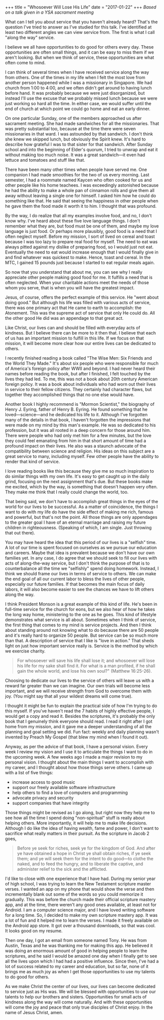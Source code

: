 +++
title = "Whosoever Will Lose His Life"
date = "2017-01-22"
+++
*Based on a talk given in a YSA sacrament meeting*

What can I tell you about service that you haven't already heard?
That's the question I've tried to answer as I've studied for this
talk. I've identified at least two different angles we can view
service from. The first is what I call "along the way" service.

I believe we all have opportunities to do good for others every day.
These opportunities are often small things, and it can be easy to miss
them if we aren't looking. But when we think of service, these
opportunities are what often come to mind.

I can think of several times when I have received service along the
way from others. One of the times in my life when I felt the most love
from another person happened while I was a missionary in Singapore. We
had church from 1:00 to 4:00, and we often didn't get around to having
lunch before hand. It was probably because we were just disorganized,
but instead I'll use the excuse that we probably missed lunch because
we were just working so hard all the time. In either case, we would
suffer until the end of church at which point we could go home and eat
an early dinner.

On one particular Sunday, one of the members approached us after
sacrament meeting. She had made sandwiches for all the missionaries.
That was pretty substantial too, because at the time there were seven
missionaries in that ward. I was astounded by that sandwich. I don't
think she knew we skipped lunch, but obviously the Spirit knew. It's
hard to describe how grateful I was to that sister for that sandwich.
After Sunday school and into the beginning of Elder's quorum, I tried
to unwrap and eat it without making too much noise. It was a great
sandwich&mdash;it even had lettuce and tomatoes and stuff like that.

There have been many other times when people have served me. One
companion I had made smoothies for the two of us every morning. Last
semester, I had a roommate named Kaycen who often cooked for us and
other people like his home teachees. I was exceedingly astonished
because he had the ability to make a whole pan of cinnamon rolls and
give them all away without leaving a single one for himself. I asked
him how he could do something like that. He said that seeing the
happiness in other people when he gave them the food made it worth it
to him. I thought that was profound.

By the way, I do realize that all my examples involve food, and no, I
don't know why. I've heard about these five love language things. I
don't remember what they are, but food must be one of them, and maybe
my love language is just food. Or perhaps more plausibly, good food is
a need that I often neglect myself. Before my mission, I sort of lived
on cereal and toast because I was too lazy to prepare real food for
myself. The need to eat was always pitted against my dislike of
preparing food, so I would just not eat. Eventually the need to eat
would increase enough that I would finally give in and find whatever
was quickest to make. Hence, toast and cereal. In the MTC, I gained 15
pounds just because I started to eat regular meals again.

So now that you understand that about me, you can see why I really
appreciate other people making good food for me. It fulfills a need
that is often neglected. When your charitable actions meet the needs
of those whom you serve, that is when you will have the greatest
impact.

Jesus, of course, offers the perfect example of this service. He "went
about doing good." But although his life was filled with various acts
of service, there was one primary act that He came to earth to
accomplish: the Atonement. This was the supreme act of service that
only He could do. All the other good He did was an appendage to that
great act.

Like Christ, our lives can and should be filled with everyday acts of
kindness. But I believe there can be more to it then that. I believe
that each of us has an important mission to fulfill in this life. If
we focus on that mission, it will become more clear how our entire
lives can be dedicated to others.

I recently finished reading a book called "The Wise Men: Six Friends
and the World They Made." It's about six people who were responsible
for much of America's foreign policy after WWII and beyond. I had
never heard their names before reading the book, but after I finished,
I felt touched by the lives they had led. To me, this was not a book
about 20th century American foreign policy. It was a book about
individuals who had worn out their lives in service to their fellow
citizens. They certainly had character flaws, but together they
accomplished things that no one else would have.

Another book I highly recommend is "Mormon Scientist," the biography
of Henry J. Eyring, father of Henry B. Eyring. He found something that
he loved&mdash;science&mdash;and he dedicated his life to it. Although I've
forgotten many of the details in that book, I haven't forgotten the
impressions that were made on my mind by this man's example. He was so
dedicated to his profession, but it was all rooted in a deep concern
for those around him. There were people who had only met him for a few
minutes, but the love they could feel emanating from him in that short
amount of time had a profound impact on their lives. He also was a
staunch advocate of the compatibility between science and religion.
His ideas on this subject are a great service to many, including
myself. Few other people have the ability to render that kind of
service.

I love reading books like this because they give me so much
inspiration to do similar things with my own life. It's easy to get
caught up in the daily grind, focusing on the next assignment that's
due. But these books make me excited, which by the way, is something
that doesn't happen very often. They make me think that I really could
change the world, too.

That being said, we don't have to accomplish great things in the eyes
of the world for our lives to be successful. As a matter of
coincidence, the things I want to do with my life do have the side
effect of making me rich, famous and powerful, but that's not the
point. All those things are only appendages to the greater goal I have
of an eternal marriage and raising my future children in
righteousness. (Speaking of which, I am single. Just throwing that out
there).

You may have heard the idea that this period of our lives is a
"selfish" time. A lot of our time is spent focused on ourselves as we
pursue our education and careers. Maybe that idea is prevalent because
we don't have our own families yet. In any case, I do agree that we
should seek to fill our lives with acts of along-the-way service, but
I don't think the purpose of that is to counterbalance all the time we
"selfishly" spend doing homework. Instead, I think we should frame our
lives in terms of service to others. We can make the end goal of all
our current labor to bless the lives of other people, especially our
future families. If that becomes the main focus of daily labors, it
will also become easier to see the chances we have to lift others
along the way.

I think President Monson is a great example of this kind of life. He's
been in full-time service for the church for eons, but we also hear of
how he takes the long way home, ministering to the one as he goes.
This kind of lifestyle demonstrates what service is all about.
Sometimes when I think of service, the first thing that comes to my
mind is service projects. And then I think about standing around not
knowing what to do because there are 50 people and it's really hard to
organize 50 people. But service can be so much more than that. A
description of service that I like is "love in action." That sheds
light on just how important service really is. Service is the method
by which we exercise charity.

> For whosoever will save his life shall lose it; and whosoever will
> lose his life for my sake shall find it. For what is a man profited,
> if he shall gain the whole world, and lose his own soul?" (Matthew
> 16:25-26).

Choosing to
dedicate our lives to the service of others will leave us with a
reward far greater than we can imagine. Our own trials will become
less important, and we will receive strength from God to overcome them
with joy. (You might say that all your wildest dreams will come true).

I thought it might be fun to explain the practical side of how I'm
trying to do this myself. If you've haven't read the 7 habits of
highly effective people, I would get a copy and read it. Besides the
scriptures, it's probably the only book that I genuinely think
everyone should read. I read it right after I got home from my
mission, and it gave me a deeper understanding of all the planning and
goal setting we did. Fun fact: weekly and daily planning wasn't
invented by Preach My Gospel (that blew my mind when I found it out).

Anyway, as per the advice of that book, I have a personal vision.
Every week I review my vision and I use it to articulate the things I
want to do in the upcoming week. A few weeks ago I made a major
revision to my personal vision. I thought about the main things I want
to accomplish with my career, and I thought about how those things
serve others. I came up with a list of five things:

- increase access to good music
- support our freely available software infrastructure
- help others to find a love of computers and programming
- advocate privacy and security
- support companies that have integrity

Those things might be revised as I go along, but right now they help
me to see how all the time I spend doing "non-spiritual" stuff is
really about helping others. More importantly, it will help me to make
life decisions. Although I do like the idea of having wealth, fame and
power, I don't want to sacrifice what really matters in their pursuit.
As the scripture in Jacob 2 goes,

> Before ye seek for riches, seek ye for the kingdom of God. And
> after ye have obtained a hope in Christ ye shall obtain riches, if
> ye seek them; and ye will seek them for the intent to do good—to
> clothe the naked, and to feed the hungry, and to liberate the
> captive, and administer relief to the sick and the afflicted.

I'd like to close with one experience that I have had. During my
senior year of high school, I was trying to learn the New Testament
scripture master verses. I wanted an app on my phone that would show
the verse and then incrementally blank out some of the words so you
could memorize it gradually. This was before the church made their
official scripture mastery app, and at the time, there weren't any
good ones available, at least not for Android. I am a computer science
major, and I have loved writing software for a long time. So, I
decided to make my own scripture mastery app. It was a lot of fun and
it helped me to learn the verses. I made it freely available on the
Android app store. It got over a thousand downloads, so that
was cool. It looks good on my resume.

Then one day, I got an email from someone named Tony. He was from
Austin, Texas and he was thanking me for making this app. He believed
it was doing an enormous amount of good in helping people to learn the
scriptures, and he said I would be amazed one day when I finally get
to see all the lives upon which I had had a positive influence. Since
then, I've had a lot of success related to my career and education,
but so far, none of it brings me as much joy as when I get those
opportunities to use my talents to do good for others.

As we make Christ the center of our lives, our lives can become
dedicated to service just as His was. We will be blessed with
opportunities to use our talents to help our brothers and sisters.
Opportunities for small acts of kindness along the way will come
naturally. And with these opportunities will come the joy and peace
that only true disciples of Christ enjoy. In the name of Jesus Christ,
amen.
